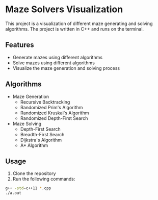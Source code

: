 # Maze Solvers Visualization

This project is a visualization of different maze generating and solving algorithms. The project is written in C++ and runs on the terminal.

## Features

- Generate mazes using different algorithms
- Solve mazes using different algorithms
- Visualize the maze generation and solving process

## Algorithms

- Maze Generation
  - Recursive Backtracking
  - Randomized Prim's Algorithm
  - Randomized Kruskal's Algorithm
  - Randomized Depth-First Search
- Maze Solving
  - Depth-First Search
  - Breadth-First Search
  - Dijkstra's Algorithm
  - A\* Algorithm

## Usage

1. Clone the repository
2. Run the following commands:

```bash
g++ -std=c++11 *.cpp
./a.out
```
